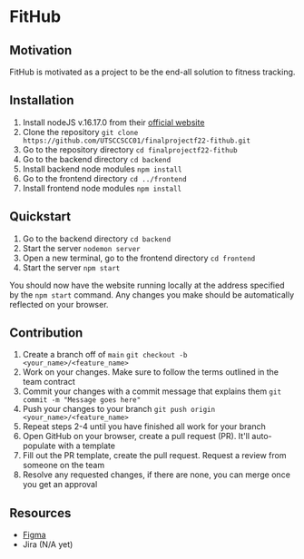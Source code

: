# FitHub

## Motivation
FitHub is motivated as a project to be the end-all solution to fitness tracking.

## Installation
1. Install nodeJS v.16.17.0 from their [official website](https://nodejs.org/en/download/)
2. Clone the repository
`git clone https://github.com/UTSCCSCC01/finalprojectf22-fithub.git`
3. Go to the repository directory
`cd finalprojectf22-fithub`
4. Go to the backend directory
`cd backend`
5. Install backend node modules
`npm install`
6. Go to the frontend directory
`cd ../frontend`
7. Install frontend node modules
`npm install`

## Quickstart
1. Go to the backend directory
`cd backend`
2. Start the server
`nodemon server`
3. Open a new terminal, go to the frontend directory
`cd frontend`
4. Start the server
`npm start`

You should now have the website running locally at the address specified by the `npm start` command.
Any changes you make should be automatically reflected on your browser.

## Contribution
1. Create a branch off of `main`
`git checkout -b <your_name>/<feature_name>`
2. Work on your changes. Make sure to follow the terms outlined in the team contract
3. Commit your changes with a commit message that explains them
`git commit -m "Message goes here"`
4. Push your changes to your branch
`git push origin <your_name>/<feature_name>`
5. Repeat steps 2-4 until you have finished all work for your branch
6. Open GitHub on your browser, create a pull request (PR). It'll auto-populate with a template
7. Fill out the PR template, create the pull request. Request a review from someone on the team
8. Resolve any requested changes, if there are none, you can merge once you get an approval

## Resources
- [Figma](https://www.figma.com/file/TSdxgEqzZrpvNsVz6VeQoi/FitHub-C01?node-id=0%3A1)
- Jira (N/A yet)
